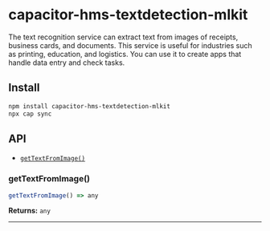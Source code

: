 # capacitor-hms-textdetection-mlkit

The text recognition service can extract text from images of receipts, business cards, and documents. This service is useful for industries such as printing, education, and logistics. You can use it to create apps that handle data entry and check tasks.

## Install

```bash
npm install capacitor-hms-textdetection-mlkit
npx cap sync
```

## API

<docgen-index>

* [`getTextFromImage()`](#gettextfromimage)

</docgen-index>

<docgen-api>
<!--Update the source file JSDoc comments and rerun docgen to update the docs below-->

### getTextFromImage()

```typescript
getTextFromImage() => any
```

**Returns:** <code>any</code>

--------------------

</docgen-api>

